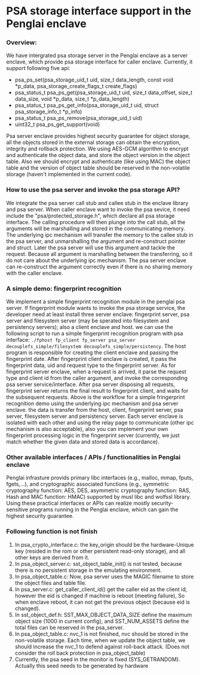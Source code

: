 # PSA storage interface support in the Penglai enclave
### Overview:
We have intergrated psa storage server in the Penglai enclave as a server enclave, which provide psa storage interface for caller enclave.
Currently, it support following five api:
+ psa_ps_set(psa_storage_uid_t uid, size_t data_length, const void *p_data, psa_storage_create_flags_t create_flags)
+ psa_status_t psa_ps_get(psa_storage_uid_t uid, size_t data_offset, size_t data_size, void *p_data, size_t *p_data_length)
+ psa_status_t psa_ps_get_info(psa_storage_uid_t uid, struct psa_storage_info_t *p_info)
+ psa_status_t psa_ps_remove(psa_storage_uid_t uid)
+ uint32_t psa_ps_get_support(void)

Psa server enclave provides highest security guarantee for object storage, all the objects stored in the external storage can obtain the encryption, integrity and rollback protection. We using AES-GCM algorithm to encrypt and authenticate the object data, and store the object version in the object table. Also we should encrypt and authenticate (like using MAC) the object table and the version of object table should be reserved in the non-volatile storage (haven't implemented in the current code).

### How to use the psa server and invoke the psa storage API?
We integrate the psa server call stub and callee stub in the enclave library and psa server. When caller enclave want to invoke the psa sevice, it need include the "psa/protected_storage.h", which declare all psa storage interface. The calling procedure will then plunge into the call stub, all the arguments will be marshalling and stored in the communicating memory. The underlying ipc mechanism will transfer the memory to the callee stub in the psa server, and unmarshalling the argument and re-construct pointer and struct. Later the psa server will use this argument and tackle the request. Because all argument is marshalling between the transferring, so it do not care about the underlying ipc mechanism. The psa server enclave can re-construct the argument correctly even if there is no sharing memory with the caller enclave.

### A simple demo: fingerprint recognition
We implement a simple fingerprint recognition module in the penglai psa server. If fingerprint module wants to invoke the psa storage service, the developer need at least install three server enclave: fingerprint server, psa server and filesystem server (may be sperated into filesystem and persistency servers); also a client enclave and host. we can use the following script to run a simple fingerprint recognition program with psa interface:
`./fphost fp_client fp_server psa_server decouplefs_simple/filesystem decouplefs_simple/persistency`.
The host program is responsible for creating the client enclave and passing the fingerprint date. After fingerprint client enclave is created, it pass the fingerprint data, uid and request type to the fingerprint server. As for fingerprint server enclave, when a request is arrived, it parse the request type and client id from the caller argument, and invoke the corresponding psa server service/interface. After psa server disposing all requests, fingerprint server returns the final result to fingerprint client, and waits for the subsequent requests. 
Above is the workflow for a simple fringerprint recognition demo using the underlying ipc mechanism and psa server enclave. the data is transfer from the host, client, fingerprint server, psa server, filesystem server and persistency server. Each server enclave is isolated with each other and using the relay page to communicate (other ipc mechanism is also acceptable), also you can implement your own fingerprint processing logic in the fingerprint server (currently, we just match whether the given data and stored data is accordance).

### Other available interfaces / APIs / functionalities in Penglai enclave
Penglai infrasture provids primary libc interfaces (e.g., malloc, mmap, fputs, fgets,...), and cryptographic associated functions (e.g., symmetric cryptography function: AES, DES, asymmetric cryptography function: RAS, Hash and MAC function: HMAC) supported by musl libc and wolfssl library. Using these practical interfaces or APIs can realize mostly security-sensitive programs running in the Penglai enclave, which can gain the  highest security guarantee.

### Following function is not finish
1. In psa_crypto_interface.c: the key_origin should be the hardware-Unique key (resided in the rom or other persistent read-only storage), and all other keys are derived from it.
2. In psa_object_server.c: sst_object_table_init() is not tested, because there is no persistent storage in the emulating environment.
3. In psa_object_table.c: Now, psa server uses the MAGIC filename to store the object files and table file.
4. In psa_server.c: get_caller_client_id() get the caller eid as the client id, however the eid is changed if machine is reboot (meeting failure), So when enclave reboot, it can not get the previous object (because eid is changed).
5. In sst_object_def.h: SST_MAX_OBJECT_DATA_SIZE define the maximum object size (1000 in current config), and SST_NUM_ASSETS define the total files can be reserved in the psa_server.
6. In psa_object_table.c: nvc_1 is not finished, nvc should be stored in the non-volatile storage. Each time, when we update the object table, we should increase the nvc_1 to defend against roll-back attack. (Does not consider the roll back protection in psa_object_table)
7. Currently, the psa seed in the monitor is fixed (SYS_GETRANDOM). Actually this seed needs to be generated by hardware
